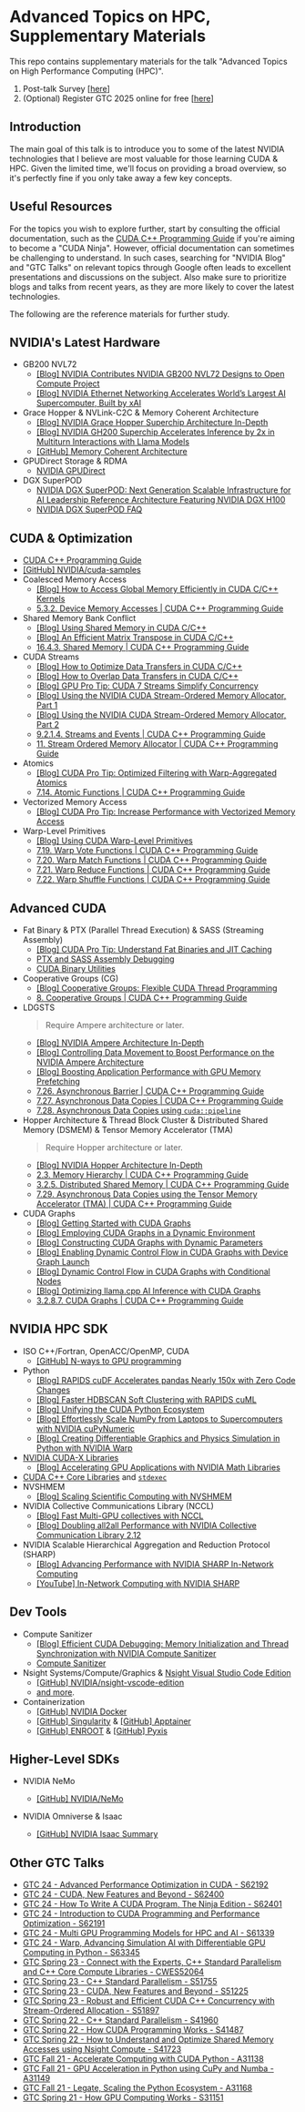 # Advanced Topics on HPC, Supplementary Materials

This repo contains supplementary materials for the talk "Advanced Topics on High Performance Computing (HPC)".

1. Post-talk Survey [[here](https://forms.gle/MiJ46yjHjr9rQUGi6)]
2. (Optional) Register GTC 2025 online for free [[here](https://www.nvidia.com/en-us/gtc/?ncid=GTC-NVMD8BQ6)]

## Introduction

The main goal of this talk is to introduce you to some of the latest NVIDIA technologies that I believe are most valuable for those learning CUDA & HPC. Given the limited time, we'll focus on providing a broad overview, so it's perfectly fine if you only take away a few key concepts.

## Useful Resources

For the topics you wish to explore further, start by consulting the official documentation, such as the [CUDA C++ Programming Guide](https://docs.nvidia.com/cuda/cuda-c-programming-guide/index.html) if you're aiming to become a "CUDA Ninja". However, official documentation can sometimes be challenging to understand. In such cases, searching for "NVIDIA Blog" and "GTC Talks" on relevant topics through Google often leads to excellent presentations and discussions on the subject. Also make sure to prioritize blogs and talks from recent years, as they are more likely to cover the latest technologies.

The following are the reference materials for further study.

## NVIDIA's Latest Hardware

- GB200 NVL72
  - [[Blog] NVIDIA Contributes NVIDIA GB200 NVL72 Designs to Open Compute Project](https://developer.nvidia.com/blog/nvidia-contributes-nvidia-gb200-nvl72-designs-to-open-compute-project/)
  - [[Blog] NVIDIA Ethernet Networking Accelerates World’s Largest AI Supercomputer, Built by xAI](https://nvidianews.nvidia.com/news/spectrum-x-ethernet-networking-xai-colossus)
- Grace Hopper & NVLink-C2C & Memory Coherent Architecture
  - [[Blog] NVIDIA Grace Hopper Superchip Architecture In-Depth](https://developer.nvidia.com/blog/nvidia-grace-hopper-superchip-architecture-in-depth/)
  - [[Blog] NVIDIA GH200 Superchip Accelerates Inference by 2x in Multiturn Interactions with Llama Models](https://developer.nvidia.com/blog/nvidia-gh200-superchip-accelerates-inference-by-2x-in-multiturn-interactions-with-llama-models/)
  - [[GitHub] Memory Coherent Architecture](https://github.com/j3soon/nways_accelerated_programming/blob/main/_basic/memory_coherent/jupyter_notebook/memory_coherent_architectures.ipynb)
- GPUDirect Storage & RDMA
  - [NVIDIA GPUDirect](https://developer.nvidia.com/gpudirect)
- DGX SuperPOD
  - [NVIDIA DGX SuperPOD: Next Generation Scalable Infrastructure for AI Leadership Reference Architecture Featuring NVIDIA DGX H100](https://docs.nvidia.com/dgx-superpod/reference-architecture-scalable-infrastructure-h100/latest/index.html)
  - [NVIDIA DGX SuperPOD FAQ](https://docs.nvidia.com/dgx-superpod/faq/latest/dgx-superpod.html)

## CUDA & Optimization

- [CUDA C++ Programming Guide](https://docs.nvidia.com/cuda/cuda-c-programming-guide/index.html)
- [[GitHub] NVIDIA/cuda-samples](https://github.com/NVIDIA/cuda-samples)
- Coalesced Memory Access
  - [[Blog] How to Access Global Memory Efficiently in CUDA C/C++ Kernels](https://developer.nvidia.com/blog/how-access-global-memory-efficiently-cuda-c-kernels/)
  - [5.3.2. Device Memory Accesses \| CUDA C++ Programming Guide](https://docs.nvidia.com/cuda/cuda-c-programming-guide/index.html#device-memory-accesses)
- Shared Memory Bank Conflict
  - [[Blog] Using Shared Memory in CUDA C/C++](https://developer.nvidia.com/blog/using-shared-memory-cuda-cc/)
  - [[Blog] An Efficient Matrix Transpose in CUDA C/C++](https://developer.nvidia.com/blog/efficient-matrix-transpose-cuda-cc/)
  - [16.4.3. Shared Memory \| CUDA C++ Programming Guide](https://docs.nvidia.com/cuda/cuda-c-programming-guide/index.html#shared-memory-5-x)
- CUDA Streams
  - [[Blog] How to Optimize Data Transfers in CUDA C/C++](https://developer.nvidia.com/blog/how-optimize-data-transfers-cuda-cc/)
  - [[Blog] How to Overlap Data Transfers in CUDA C/C++](https://developer.nvidia.com/blog/how-overlap-data-transfers-cuda-cc/)
  - [[Blog] GPU Pro Tip: CUDA 7 Streams Simplify Concurrency](https://developer.nvidia.com/blog/gpu-pro-tip-cuda-7-streams-simplify-concurrency/)
  - [[Blog] Using the NVIDIA CUDA Stream-Ordered Memory Allocator, Part 1](https://developer.nvidia.com/blog/using-cuda-stream-ordered-memory-allocator-part-1/)
  - [[Blog] Using the NVIDIA CUDA Stream-Ordered Memory Allocator, Part 2](https://developer.nvidia.com/blog/using-cuda-stream-ordered-memory-allocator-part-2/)
  - [9.2.1.4. Streams and Events \| CUDA C++ Programming Guide](https://docs.nvidia.com/cuda/cuda-c-programming-guide/index.html#streams-and-events)
  - [11. Stream Ordered Memory Allocator \| CUDA C++ Programming Guide](https://docs.nvidia.com/cuda/cuda-c-programming-guide/index.html#stream-ordered-memory-allocator)
- Atomics
  - [[Blog] CUDA Pro Tip: Optimized Filtering with Warp-Aggregated Atomics](https://developer.nvidia.com/blog/cuda-pro-tip-optimized-filtering-warp-aggregated-atomics/)
  - [7.14. Atomic Functions \| CUDA C++ Programming Guide](https://docs.nvidia.com/cuda/cuda-c-programming-guide/index.html#atomic-functions)
- Vectorized Memory Access
  - [[Blog] CUDA Pro Tip: Increase Performance with Vectorized Memory Access](https://developer.nvidia.com/blog/cuda-pro-tip-increase-performance-with-vectorized-memory-access/)
- Warp-Level Primitives
  - [[Blog] Using CUDA Warp-Level Primitives](https://developer.nvidia.com/blog/using-cuda-warp-level-primitives/)
  - [7.19. Warp Vote Functions \| CUDA C++ Programming Guide](https://docs.nvidia.com/cuda/cuda-c-programming-guide/index.html#warp-vote-functions)
  - [7.20. Warp Match Functions \| CUDA C++ Programming Guide](https://docs.nvidia.com/cuda/cuda-c-programming-guide/index.html#warp-match-functions)
  - [7.21. Warp Reduce Functions \| CUDA C++ Programming Guide](https://docs.nvidia.com/cuda/cuda-c-programming-guide/index.html#warp-reduce-functions)
  - [7.22. Warp Shuffle Functions \| CUDA C++ Programming Guide](https://docs.nvidia.com/cuda/cuda-c-programming-guide/index.html#warp-shuffle-functions)

## Advanced CUDA

- Fat Binary & PTX (Parallel Thread Execution) & SASS (Streaming Assembly)
  - [[Blog] CUDA Pro Tip: Understand Fat Binaries and JIT Caching](https://developer.nvidia.com/blog/cuda-pro-tip-understand-fat-binaries-jit-caching/)
  - [PTX and SASS Assembly Debugging](https://docs.nvidia.com/nsight-visual-studio-edition/cuda-advanced-topics/index.html#ptx-and-sass-assembly-debugging)
  - [CUDA Binary Utilities](https://docs.nvidia.com/cuda/cuda-binary-utilities/index.html)
- Cooperative Groups (CG)
  - [[Blog] Cooperative Groups: Flexible CUDA Thread Programming](https://developer.nvidia.com/blog/cooperative-groups/)
  - [8. Cooperative Groups \| CUDA C++ Programming Guide](https://docs.nvidia.com/cuda/cuda-c-programming-guide/index.html#cooperative-groups)
- LDGSTS
  > Require Ampere architecture or later.
  - [[Blog] NVIDIA Ampere Architecture In-Depth](https://developer.nvidia.com/blog/nvidia-ampere-architecture-in-depth/)
  - [[Blog] Controlling Data Movement to Boost Performance on the NVIDIA Ampere Architecture](https://developer.nvidia.com/blog/controlling-data-movement-to-boost-performance-on-ampere-architecture/)
  - [[Blog] Boosting Application Performance with GPU Memory Prefetching](https://developer.nvidia.com/blog/boosting-application-performance-with-gpu-memory-prefetching/)
  - [7.26. Asynchronous Barrier \| CUDA C++ Programming Guide](https://docs.nvidia.com/cuda/cuda-c-programming-guide/index.html#aw-barrier)
  - [7.27. Asynchronous Data Copies \| CUDA C++ Programming Guide](https://docs.nvidia.com/cuda/cuda-c-programming-guide/index.html#asynchronous-data-copies)
  - [7.28. Asynchronous Data Copies using `cuda::pipeline`](https://docs.nvidia.com/cuda/cuda-c-programming-guide/index.html#asynchronous-data-copies-using-cuda-pipeline)
- Hopper Architecture & Thread Block Cluster & Distributed Shared Memory (DSMEM) & Tensor Memory Accelerator (TMA)
  > Require Hopper architecture or later.
  - [[Blog] NVIDIA Hopper Architecture In-Depth](https://developer.nvidia.com/blog/nvidia-hopper-architecture-in-depth/)
  - [2.3. Memory Hierarchy \| CUDA C++ Programming Guide](https://docs.nvidia.com/cuda/cuda-c-programming-guide/index.html#memory-hierarchy)
  - [3.2.5. Distributed Shared Memory \| CUDA C++ Programming Guide](https://docs.nvidia.com/cuda/cuda-c-programming-guide/index.html#distributed-shared-memory)
  - [7.29. Asynchronous Data Copies using the Tensor Memory Accelerator (TMA) \| CUDA C++ Programming Guide](https://docs.nvidia.com/cuda/cuda-c-programming-guide/index.html#asynchronous-data-copies-using-the-tensor-memory-accelerator-tma)
- CUDA Graphs
  - [[Blog] Getting Started with CUDA Graphs](https://developer.nvidia.com/blog/cuda-graphs/)
  - [[Blog] Employing CUDA Graphs in a Dynamic Environment](https://developer.nvidia.com/blog/employing-cuda-graphs-in-a-dynamic-environment/)
  - [[Blog] Constructing CUDA Graphs with Dynamic Parameters](https://developer.nvidia.com/blog/constructing-cuda-graphs-with-dynamic-parameters/)
  - [[Blog] Enabling Dynamic Control Flow in CUDA Graphs with Device Graph Launch](https://developer.nvidia.com/blog/enabling-dynamic-control-flow-in-cuda-graphs-with-device-graph-launch/)
  - [[Blog] Dynamic Control Flow in CUDA Graphs with Conditional Nodes](https://developer.nvidia.com/blog/dynamic-control-flow-in-cuda-graphs-with-conditional-nodes/)
  - [[Blog] Optimizing llama.cpp AI Inference with CUDA Graphs](https://developer.nvidia.com/blog/optimizing-llama-cpp-ai-inference-with-cuda-graphs/)
  - [3.2.8.7. CUDA Graphs \| CUDA C++ Programming Guide](https://docs.nvidia.com/cuda/cuda-c-programming-guide/index.html#cuda-graphs)

## NVIDIA HPC SDK

- ISO C++/Fortran, OpenACC/OpenMP, CUDA
  - [[GitHub] N-ways to GPU programming](https://github.com/j3soon/nways_accelerated_programming)
- Python
  - [[Blog] RAPIDS cuDF Accelerates pandas Nearly 150x with Zero Code Changes](https://developer.nvidia.com/blog/rapids-cudf-accelerates-pandas-nearly-150x-with-zero-code-changes/)
  - [[Blog] Faster HDBSCAN Soft Clustering with RAPIDS cuML](https://developer.nvidia.com/blog/faster-hdbscan-soft-clustering-with-rapids-cuml/)
  - [[Blog] Unifying the CUDA Python Ecosystem](https://developer.nvidia.com/blog/unifying-the-cuda-python-ecosystem/)
  - [[Blog] Effortlessly Scale NumPy from Laptops to Supercomputers with NVIDIA cuPyNumeric](https://developer.nvidia.com/blog/effortlessly-scale-numpy-from-laptops-to-supercomputers-with-nvidia-cupynumeric/)
  - [[Blog] Creating Differentiable Graphics and Physics Simulation in Python with NVIDIA Warp](https://developer.nvidia.com/blog/creating-differentiable-graphics-and-physics-simulation-in-python-with-nvidia-warp/)
- [NVIDIA CUDA-X Libraries](https://developer.nvidia.com/gpu-accelerated-libraries)
  - [[Blog] Accelerating GPU Applications with NVIDIA Math Libraries](https://developer.nvidia.com/blog/accelerating-gpu-applications-with-nvidia-math-libraries/)
- [CUDA C++ Core Libraries](https://nvidia.github.io/cccl/cpp.html) and [`stdexec`](https://nvidia.github.io/stdexec/)
- NVSHMEM
  - [[Blog] Scaling Scientific Computing with NVSHMEM](https://developer.nvidia.com/blog/scaling-scientific-computing-with-nvshmem/)
- NVIDIA Collective Communications Library (NCCL)
  - [[Blog] Fast Multi-GPU collectives with NCCL](https://developer.nvidia.com/blog/fast-multi-gpu-collectives-nccl/)
  - [[Blog] Doubling all2all Performance with NVIDIA Collective Communication Library 2.12](https://developer.nvidia.com/blog/doubling-all2all-performance-with-nvidia-collective-communication-library-2-12/)
- NVIDIA Scalable Hierarchical Aggregation and Reduction Protocol (SHARP)
  - [[Blog] Advancing Performance with NVIDIA SHARP In-Network Computing](https://developer.nvidia.com/blog/advancing-performance-with-nvidia-sharp-in-network-computing/)
  - [[YouTube] In-Network Computing with NVIDIA SHARP](https://youtu.be/uzYZP_z_5WE)

## Dev Tools

- Compute Sanitizer
  - [[Blog] Efficient CUDA Debugging: Memory Initialization and Thread Synchronization with NVIDIA Compute Sanitizer](https://developer.nvidia.com/blog/efficient-cuda-debugging-memory-initialization-and-thread-synchronization-with-nvidia-compute-sanitizer/)
  - [Compute Sanitizer](https://docs.nvidia.com/compute-sanitizer/ComputeSanitizer)
- Nsight Systems/Compute/Graphics & [Nsight Visual Studio Code Edition](https://developer.nvidia.com/nsight-visual-studio-code-edition)
  - [[GitHub] NVIDIA/nsight-vscode-edition](https://github.com/NVIDIA/nsight-vscode-edition)
  - [and more](https://developer.nvidia.com/tools-overview).
- Containerization
  - [[GitHub] NVIDIA Docker](NVIDIA/nvidia-container-toolkit)
  - [[GitHub] Singularity](https://github.com/sylabs/singularity) & [[GitHub] Apptainer](https://github.com/apptainer/apptainer)
  - [[GitHub] ENROOT](https://github.com/NVIDIA/enroot) & [[GitHub] Pyxis](https://github.com/NVIDIA/pyxis)

## Higher-Level SDKs

- NVIDIA NeMo
  - [[GitHub] NVIDIA/NeMo](https://github.com/NVIDIA/NeMo)

- NVIDIA Omniverse & Isaac
  - [[GitHub] NVIDIA Isaac Summary](https://github.com/j3soon/nvidia-isaac-summary)

## Other GTC Talks

- [GTC 24 - Advanced Performance Optimization in CUDA - S62192](https://www.nvidia.com/en-us/on-demand/session/gtc24-s62192/)
- [GTC 24 - CUDA, New Features and Beyond - S62400](https://www.nvidia.com/en-us/on-demand/session/gtc24-s62400/)
- [GTC 24 - How To Write A CUDA Program, The Ninja Edition - S62401](https://www.nvidia.com/en-us/on-demand/session/gtc24-s62401/)
- [GTC 24 - Introduction to CUDA Programming and Performance Optimization - S62191](https://www.nvidia.com/en-us/on-demand/session/gtc24-s62191/)
- [GTC 24 - Multi GPU Programming Models for HPC and AI - S61339](https://www.nvidia.com/en-us/on-demand/session/gtc24-s61339/)
- [GTC 24 - Warp, Advancing Simulation AI with Differentiable GPU Computing in Python - S63345](https://www.nvidia.com/en-us/on-demand/session/gtc24-s63345/)
- [GTC Spring 23 - Connect with the Experts, C++ Standard Parallelism and C++ Core Compute Libraries - CWES52064](https://www.nvidia.com/en-us/on-demand/session/gtcspring23-cwes52064)
- [GTC Spring 23 - C++ Standard Parallelism - S51755](https://www.nvidia.com/en-us/on-demand/session/gtcspring23-s51755/)
- [GTC Spring 23 - CUDA, New Features and Beyond - S51225](https://www.nvidia.com/en-us/on-demand/session/gtcspring23-s51225/)
- [GTC Spring 23 - Robust and Efficient CUDA C++ Concurrency with Stream-Ordered Allocation - S51897](https://www.nvidia.com/en-us/on-demand/session/gtcspring23-s51897/)
- [GTC Spring 22 - C++ Standard Parallelism - S41960](https://www.nvidia.com/en-us/on-demand/session/gtcspring22-s41960/)
- [GTC Spring 22 - How CUDA Programming Works - S41487](https://www.nvidia.com/en-us/on-demand/session/gtcspring22-s41487/)
- [GTC Spring 22 - How to Understand and Optimize Shared Memory Accesses using Nsight Compute - S41723](https://www.nvidia.com/en-us/on-demand/session/gtcspring22-s41723/)
- [GTC Fall 21 - Accelerate Computing with CUDA Python - A31138](https://www.nvidia.com/en-us/on-demand/session/gtcfall21-a31138/)
- [GTC Fall 21 - GPU Acceleration in Python using CuPy and Numba - A31149](https://www.nvidia.com/en-us/on-demand/session/gtcfall21-a31149/)
- [GTC Fall 21 - Legate, Scaling the Python Ecosystem - A31168](https://www.nvidia.com/en-us/on-demand/session/gtcfall21-a31168/)
- [GTC Spring 21 - How GPU Computing Works - S31151](https://www.nvidia.com/en-us/on-demand/session/gtcspring21-s31151/)
